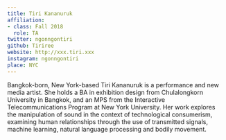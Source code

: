 ```yaml
---
title: Tiri Kananuruk
affiliation:
- class: Fall 2018
  role: TA
twitter: ngonngontiri
github: Tiriree
website: http://xxx.tiri.xxx
instagram: ngonngontiri
place: NYC
---
```

Bangkok-born, New York-based Tiri Kananuruk is a performance and new media artist. She holds a BA in exhibition design from Chulalongkorn University in Bangkok, and an MPS from the Interactive Telecommunications Program at New York University. Her work explores the manipulation of sound in the context of technological consumerism, examining human relationships through the use of transmitted signals, machine learning, natural language processing and bodily movement.
